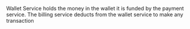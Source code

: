 Wallet Service holds the money in the wallet it is funded by the payment service.
The billing service deducts from  the wallet service to make any transaction
